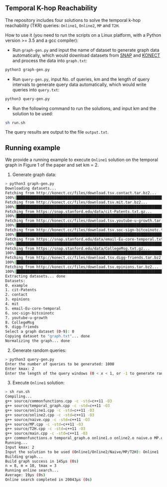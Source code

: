 ## Temporal K-hop Reachability
The repository includes four solutions to solve the temporal k-hop reachability (TKR) queries: ``Online1``, ``Online2``, ``MP`` and ``T2H``.

How to use it (you need to run the scripts on a Linux platform, with a Python version >= 3.5 and a gcc compiler):

- Run ``graph-gen.py`` and input the name of dataset to generate graph data automatically, which would download datasets from [SNAP](https://snap.stanford.edu/data/index.html) and [KONECT](http://konect.cc/) and process the data into ``graph.txt``:

```sh
python3 graph-gen.py
```

- Run ``query-gen.py``, input No. of queries, km and the length of query intervals to generate query data automatically, which would write queries into ``query.txt``:

```sh
python3 query-gen.py
```

- Run the following command to run the solutions, and input km and the solution to be used:

```sh
sh run.sh
```

The query results are output to the file ``output.txt``.

## Running example
We provide a running example to execute ``Online1`` solution on the temporal graph in Figure 1 of the paper and set km = 2.

1. Generate graph data:
```sh
> python3 graph-gen.py
Downloading datasets...
Fetching from http://konect.cc/files/download.tsv.contact.tar.bz2...
100%|█████████████████████████████████████████████████████████████████████████████████████████████████████████████████████████████████████| 106k/106k [00:01<00:00, 64.4kB/s]
Fetching from http://konect.cc/files/download.tsv.mit.tar.bz2...
100%|████████████████████████████████████████████████████████████████████████████████████████████████████████████████████████████████████| 1.07M/1.07M [00:07<00:00, 150kB/s]
Fetching from https://snap.stanford.edu/data/cit-Patents.txt.gz...
100%|███████████████████████████████████████████████████████████████████████████████████████████████████████████████████████████████████| 81.2M/81.2M [00:13<00:00, 6.32MB/s]
Fetching from http://konect.cc/files/download.tsv.youtube-u-growth.tar.bz2...
100%|███████████████████████████████████████████████████████████████████████████████████████████████████████████████████████████████████| 41.9M/41.9M [00:25<00:00, 1.75MB/s]
Fetching from http://konect.cc/files/download.tsv.soc-sign-bitcoinotc.tar.bz2...
100%|█████████████████████████████████████████████████████████████████████████████████████████████████████████████████████████████████████| 363k/363k [00:04<00:00, 85.9kB/s]
Fetching from https://snap.stanford.edu/data/email-Eu-core-temporal.txt.gz...
100%|████████████████████████████████████████████████████████████████████████████████████████████████████████████████████████████████████| 1.61M/1.61M [00:02<00:00, 734kB/s]
Fetching from https://snap.stanford.edu/data/CollegeMsg.txt.gz...
100%|██████████████████████████████████████████████████████████████████████████████████████████████████████████████████████████████████████| 337k/337k [00:01<00:00, 279kB/s]
Fetching from http://konect.cc/files/download.tsv.digg-friends.tar.bz2...
100%|████████████████████████████████████████████████████████████████████████████████████████████████████████████████████████████████████| 11.7M/11.7M [00:13<00:00, 918kB/s]
Fetching from http://konect.cc/files/download.tsv.epinions.tar.bz2...
100%|████████████████████████████████████████████████████████████████████████████████████████████████████████████████████████████████████| 3.06M/3.06M [00:09<00:00, 324kB/s]
Extracting datasets... done
Datasets:
0. example
1. cit-Patents
2. contact
3. epinions
4. mit
5. email-Eu-core-temporal
6. soc-sign-bitcoinotc
7. youtube-u-growth
8. CollegeMsg
9. digg-friends
Select a graph dataset (0-9): 0
Copying dataset to "graph.txt"... done
Normalizing the graph... done
```

2. Generate random queries:
```sh
> python3 query-gen.py
Enter the number of queries to be generated: 1000
Enter kmax: 2
Enter the length of the query windows (0 < x < 1, or -1 to generate random-length intervals and random k): -1
```

3. Execute ``Online1`` solution:
```sh
> sh run.sh
Compiling...
g++ source/commonfunctions.cpp -c -std=c++11 -O3
g++ source/temporal_graph.cpp -c -std=c++11 -O3
g++ source/online1.cpp -c -std=c++11 -O3
g++ source/online2.cpp -c -std=c++11 -O3
g++ source/naive.cpp -c -std=c++11 -O3
g++ source/MP.cpp -c -std=c++11 -O3
g++ source/T2H.cpp -c -std=c++11 -O3
g++ source/main.cpp -c -std=c++11 -O3
g++ commonfunctions.o temporal_graph.o online1.o online2.o naive.o MP.o T2H.o main.o -o main -O3
Running...
Input kmax: 2
Input the solution to be used (Online1/Online2/Naive/MP/T2H): Online1
Building graph...
Build graph success in 145μs (0s)
n = 8, m = 10, tmax = 3
Running online search...
Average: 19μs (0s)
Online search completed in 20043μs (0s)
```